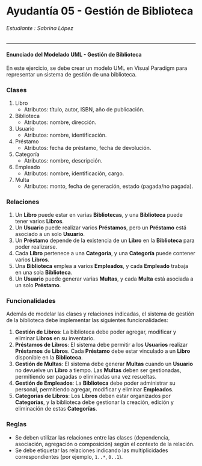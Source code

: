 # Ayudantía 05 - Gestión de Biblioteca
###### Estudiante : Sabrina López
***
#### Enunciado del Modelado UML - Gestión de Biblioteca
En este ejercicio, se debe crear un modelo UML en Visual Paradigm para representar un
sistema de gestión de una biblioteca.

### Clases

1. Libro
   - Atributos: título, autor, ISBN, año de publicación.
2. Biblioteca
   - Atributos: nombre, dirección.
3. Usuario
   - Atributos: nombre, identificación.
4. Préstamo
   - Atributos: fecha de préstamo, fecha de devolución.
5. Categoría
   - Atributos: nombre, descripción.
6. Empleado
   - Atributos: nombre, identificación, cargo.
7. Multa
   - Atributos: monto, fecha de generación, estado (pagada/no pagada).

### Relaciones

1. Un **Libro** puede estar en varias **Bibliotecas**, y una **Biblioteca** puede tener varios **Libros**.
2. Un **Usuario** puede realizar varios **Préstamos**, pero un **Préstamo** está asociado a un solo **Usuario**.
3. Un **Préstamo** depende de la existencia de un **Libro** en la **Biblioteca** para poder realizarse.
4. Cada **Libro** pertenece a una **Categoría**, y una **Categoría** puede contener varios **Libros**.
5. Una **Biblioteca** emplea a varios **Empleados**, y cada **Empleado** trabaja en una sola **Biblioteca**.
6. Un **Usuario** puede generar varias **Multas**, y cada **Multa** está asociada a un solo **Préstamo**.

### Funcionalidades

Además de modelar las clases y relaciones indicadas, el sistema de gestión de la biblioteca debe implementar las siguientes funcionalidades:

1. **Gestión de Libros**: La biblioteca debe poder agregar, modificar y eliminar **Libros** en su inventario.
2. **Préstamos de Libros**: El sistema debe permitir a los **Usuarios** realizar **Préstamos** de **Libros**. Cada **Préstamo** debe estar vinculado a un **Libro** disponible en la **Biblioteca**.
3. **Gestión de Multas**: El sistema debe generar **Multas** cuando un **Usuario** no devuelve un **Libro** a tiempo. Las **Multas** deben ser gestionadas, permitiendo ser pagadas o eliminadas una vez resueltas.
4. **Gestión de Empleados**: La **Biblioteca** debe poder administrar su personal, permitiendo agregar, modificar y eliminar **Empleados**.
5. **Categorías de Libros**: Los **Libros** deben estar organizados por **Categorías**, y la biblioteca debe gestionar la creación, edición y eliminación de estas **Categorías**.

### Reglas

- Se deben utilizar las relaciones entre las clases (dependencia, asociación, agregación o composición) según el contexto de la relación.
- Se debe etiquetar las relaciones indicando las multiplicidades correspondientes (por ejemplo, `1..*`, `0..1`).
